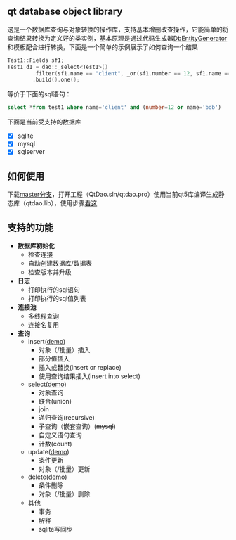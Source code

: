 ## qt database object library

这是一个数据库查询与对象转换的操作库，支持基本增删改查操作，它能简单的将查询结果转换为定义好的类实例，基本原理是通过代码生成器[DbEntityGenerator](https://github.com/daonvshu/DbEntityGenerator)和模板配合进行转换，下面是一个简单的示例展示了如何查询一个结果
```c++
Test1::Fields sf1;
Test1 d1 = dao::_select<Test1>()
        .filter(sf1.name == "client", _or(sf1.number == 12, sf1.name == "bob"))
        .build().one();
```
等价于下面的sql语句：
```sql
select *from test1 where name='client' and (number=12 or name='bob')
```

下面是当前受支持的数据库
- [x] sqlite
- [x] mysql
- [x] sqlserver

## 如何使用
下载[master分支](https://github.com/daonvshu/QtDao)，打开工程（QtDao.sln/qtdao.pro）使用当前qt5库编译生成静态库（qtdao.lib），使用步骤[看这](https://github.com/daonvshu/QtDao/blob/master/doc/setup/setup.md)

## 支持的功能

- **数据库初始化**
  - 检查连接
  - 自动创建数据库/数据表
  - 检查版本并升级
- **日志**
  - 打印执行的sql语句
  - 打印执行的sql值列表
- **连接池**
  - 多线程查询
  - 连接名复用
- **查询**
  - insert([demo](https://github.com/daonvshu/QtDao/blob/master/doc/api/insert.md))
    - 对象（/批量）插入
    - 部分值插入
    - 插入或替换(insert or replace)
    - 使用查询结果插入(insert into select)
  - select([demo](https://github.com/daonvshu/QtDao/blob/master/doc/api/select.md))
    - 对象查询
    - 联合(union)
    - join
    - 递归查询(recursive)
    - 子查询（嵌套查询）(~~mysql~~)
    - 自定义语句查询
    - 计数(count)
  - update([demo](https://github.com/daonvshu/QtDao/blob/master/doc/api/update.md))
    - 条件更新
    - 对象（/批量）更新
  - delete([demo](https://github.com/daonvshu/QtDao/blob/master/doc/api/delete.md))
    - 条件删除
    - 对象（/批量）删除
  - 其他
    - 事务
    - 解释
    - sqlite写同步